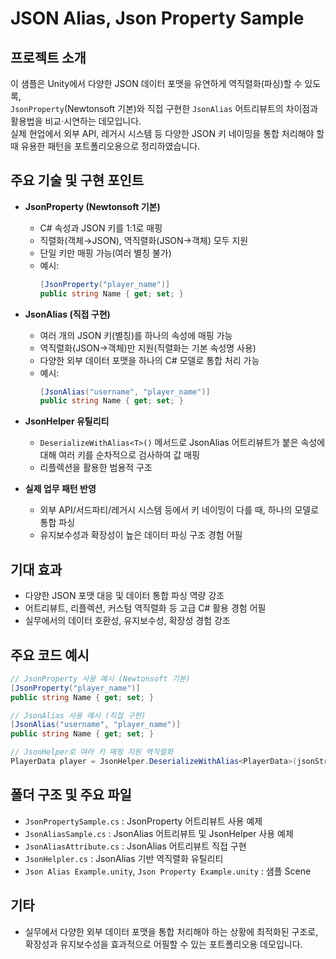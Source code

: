 # JSON Alias, Json Property Sample

## 프로젝트 소개
이 샘플은 Unity에서 다양한 JSON 데이터 포맷을 유연하게 역직렬화(파싱)할 수 있도록,  
`JsonProperty`(Newtonsoft 기본)와 직접 구현한 `JsonAlias` 어트리뷰트의 차이점과 활용법을 비교·시연하는 데모입니다.  
실제 현업에서 외부 API, 레거시 시스템 등 다양한 JSON 키 네이밍을 통합 처리해야 할 때 유용한 패턴을 포트폴리오용으로 정리하였습니다.

## 주요 기술 및 구현 포인트

- **JsonProperty (Newtonsoft 기본)**
  - C# 속성과 JSON 키를 1:1로 매핑
  - 직렬화(객체→JSON), 역직렬화(JSON→객체) 모두 지원
  - 단일 키만 매핑 가능(여러 별칭 불가)
  - 예시:  
    ```csharp
    [JsonProperty("player_name")]
    public string Name { get; set; }
    ```

- **JsonAlias (직접 구현)**
  - 여러 개의 JSON 키(별칭)를 하나의 속성에 매핑 가능
  - 역직렬화(JSON→객체)만 지원(직렬화는 기본 속성명 사용)
  - 다양한 외부 데이터 포맷을 하나의 C# 모델로 통합 처리 가능
  - 예시:  
    ```csharp
    [JsonAlias("username", "player_name")]
    public string Name { get; set; }
    ```

- **JsonHelper 유틸리티**
  - `DeserializeWithAlias<T>()` 메서드로 JsonAlias 어트리뷰트가 붙은 속성에 대해 여러 키를 순차적으로 검사하여 값 매핑
  - 리플렉션을 활용한 범용적 구조

- **실제 업무 패턴 반영**
  - 외부 API/서드파티/레거시 시스템 등에서 키 네이밍이 다를 때, 하나의 모델로 통합 파싱
  - 유지보수성과 확장성이 높은 데이터 파싱 구조 경험 어필

## 기대 효과

- 다양한 JSON 포맷 대응 및 데이터 통합 파싱 역량 강조
- 어트리뷰트, 리플렉션, 커스텀 역직렬화 등 고급 C# 활용 경험 어필
- 실무에서의 데이터 호환성, 유지보수성, 확장성 경험 강조

## 주요 코드 예시

```csharp
// JsonProperty 사용 예시 (Newtonsoft 기본)
[JsonProperty("player_name")]
public string Name { get; set; }

// JsonAlias 사용 예시 (직접 구현)
[JsonAlias("username", "player_name")]
public string Name { get; set; }

// JsonHelper로 여러 키 매핑 지원 역직렬화
PlayerData player = JsonHelper.DeserializeWithAlias<PlayerData>(jsonString);
```

## 폴더 구조 및 주요 파일

- `JsonPropertySample.cs` : JsonProperty 어트리뷰트 사용 예제
- `JsonAliasSample.cs` : JsonAlias 어트리뷰트 및 JsonHelper 사용 예제
- `JsonAliasAttribute.cs` : JsonAlias 어트리뷰트 직접 구현
- `JsonHelpler.cs` : JsonAlias 기반 역직렬화 유틸리티
- `Json Alias Example.unity`, `Json Property Example.unity` : 샘플 Scene

## 기타

- 실무에서 다양한 외부 데이터 포맷을 통합 처리해야 하는 상황에 최적화된 구조로, 확장성과 유지보수성을 효과적으로 어필할 수 있는 포트폴리오용 데모입니다.